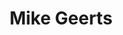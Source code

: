 ---
# Display name
title: Mike Geerts

# Full name (for SEO)
first_name: Mike
last_name: Geerts

# Status emoji
status:
  icon: ☕️

# Is this the primary user of the site?
superuser: true

# Role/position/tagline
role: Co-organizer

# Organizations/Affiliations to show in About widget
organizations:
  - name: University of Wageningen
    url: https://wur.nl/

# Short bio (displayed in user profile at end of posts)
bio: Urban planner and international event organizer

# Social Networking
# Need to use another icon? Simply download the SVG icon to your `assets/media/icons/` folder.
profiles:
  - icon: at-symbol
    url: 'mailto:your-email@example.com'
    label: E-mail Me
  - icon: brands/x
    url: https://twitter.com/GetResearchDev
  - icon: brands/instagram
    url: https://www.instagram.com/
  - icon: brands/linkedin
    url: https://www.linkedin.com/
  # Link to a PDF of your resume/CV - upload it to `static/uploads/resume.pdf`
  - icon: academicons/cv
    url: uploads/resume.pdf
    label: Download my resume
  - icon: rss
    url: ./post/index.xml
    label: Subscribe to my blog via RSS feed

# Highlight the author in author lists? (true/false)
highlight_name: true

user_groups: 
  - Organizers

# Author's website URL
website: ""
---